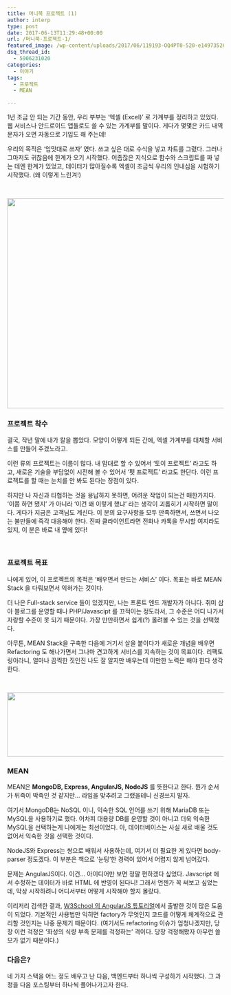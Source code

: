 ```yaml
---
title: 머니북 프로젝트 (1)
author: interp
type: post
date: 2017-06-13T11:29:48+00:00
url: /머니북-프로젝트-1/
featured_image: /wp-content/uploads/2017/06/119193-OQ4PT0-520-e1497352644284-150x150.jpg
dsq_thread_id:
  - 5906231020
categories:
  - 이야기
tags:
  - 프로젝트
  - MEAN

---
```

1년 조금 안 되는 기간 동안, 우리 부부는 &#8216;엑셀 (Excel)&#8217; 로 가계부를 정리하고 있었다. 웹 서비스나 안드로이드 앱들로도 쓸 수 있는 가계부를 말이다. 게다가 몇몇은 카드 내역 문자가 오면 자동으로 기입도 해 주는데!

우리의 목적은 &#8216;입맛대로 쓰자&#8217; 였다. 쓰고 싶은 대로 수식을 넣고 차트를 그렸다. 그러나 그마저도 귀찮음에 한계가 오기 시작했다. 어줍잖은 지식으로 함수와 스크립트를 짜 넣는 데엔 한계가 있었고, 데이터가 많아질수록 엑셀이 조금씩 우리의 인내심을 시험하기 시작했다. (왜 이렇게 느린겨!)

&nbsp;

<img class="size-large wp-image-1053" src="http://interp.iwinv.net/wp-content/uploads/2017/06/82-1024x683.jpg" alt="" width="730" height="487" />

### 프로젝트 착수

결국, 작년 말에 내가 칼을 뽑았다. 모양이 어떻게 되든 간에, 엑셀 가계부를 대체할 서비스를 만들어 주겠노라고.

이런 류의 프로젝트는 이름이 많다. 내 맘대로 할 수 있어서 &#8216;토이 프로젝트&#8217; 라고도 하고, 새로운 기술을 부담없이 시전해 볼 수 있어서 &#8216;펫 프로젝트&#8217; 라고도 한단다. 이런 프로젝트를 할 때는 눈치를 안 봐도 된다는 장점이 있다.

하지만 나 자신과 타협하는 것을 용납하지 못하면, 어려운 작업이 되는건 매한가지다. &#8216;이쯤 하면 됐지&#8217; 가 아니라 &#8216;이건 왜 이렇게 했냐&#8217; 라는 생각이 괴롭히기 시작하면 말이다. 게다가 지금은 고객님도 계신다. 이 분의 요구사항을 모두 만족하면서, 쓰면서 나오는 불만들에 즉각 대응해야 한다. 진짜 클라이언트라면 전화나 카톡을 무시할 여지라도 있지, 이 분은 바로 내 옆에 있다!

&nbsp;

### 프로젝트 목표

나에게 있어, 이 프로젝트의 목적은 &#8216;배우면서 만드는 서비스&#8217; 이다. 목표는 바로 MEAN Stack 을 다뤄보면서 익혀가는 것이다.

더 나은 Full-stack service 들이 있겠지만, 나는 프론트 엔드 개발자가 아니다. 취미 삼아 블로그를 운영할 때나 PHP/Javascipt 를 끄적이는 정도라서, 그 수준은 어디 나가서 자랑할 수준이 못 되기 때문이다. 가장 만만하면서 쉽게(?) 올려볼 수 있는 것을 선택했다.

아무튼, MEAN Stack을 구축한 다음에 거기서 살을 붙이다가 새로운 개념을 배우면 Refactoring 도 해나가면서 그나마 견고하게 서비스를 지속하는 것이 목표이다. 리팩토링이라니, 얼마나 끔찍한 짓인진 나도 잘 알지만 배우는데 이만한 노력은 해야 한다 생각한다.

&nbsp;

<img class="aligncenter size-full wp-image-1052" src="http://interp.iwinv.net/wp-content/uploads/2017/06/mean.png" alt="" width="648" height="149" srcset="https://interp.blog/wp-content/uploads/2017/06/mean.png 648w, https://interp.blog/wp-content/uploads/2017/06/mean-300x69.png 300w" sizes="(max-width: 648px) 100vw, 648px" />

### MEAN

MEAN은 **MongoDB, Express, AngularJS, NodeJS** 를 뜻한다고 한다. 뭔가 순서가 뒤죽이 박죽인 것 같지만&#8230; 라임을 맞추려고 그랬을테니 신경쓰지 말자.

여기서 MongoDB는 NoSQL 이니, 익숙한 SQL 언어를 쓰기 위해 MariaDB 또는 MySQL을 사용하기로 했다. 어차피 대용량 DB를 운영할 것이 아니고 더욱 익숙한 MySQL을 선택하는게 나에게는 최선이었다. 아, 데이터베이스는 사실 새로 배울 것도 없어서 익숙한 것을 선택한 것이다.

NodeJS와 Express는 쌍으로 배워서 사용하는데, 여기서 더 필요한 게 있다면 body-parser 정도겠다. 이 부분은 책으로 &#8216;눈팅&#8217;한 경력이 있어서 어렵지 않게 넘어갔다.

문제는 AngularJS이다. 이건&#8230; 아이디어만 보면 정말 편하겠다 싶었다. Javscript 에서 수정하는 데이터가 바로 HTML 에 반영이 된다니! 그래서 언젠가 꼭 써보고 싶었는데, 막상 시작하려니 어디서부터 어떻게 시작해야 할지 몰랐다.

이리저리 검색한 결과, [W3School 의 AngularJS 튜토리얼][1]에서 출발한 것이 많은 도움이 되었다. 기본적인 사용법만 익히면 factory가 무엇인지 코드를 어떻게 체계적으로 관리할 것인지는 나중 문제기 때문이다. (여기서도 refactoring 이슈가 엄청나겠지만, 당장 이런 걱정은 &#8216;화성의 식량 부족 문제를 걱정하는&#8217; 격이다. 당장 걱정해봤자 아무런 쓸모가 없기 때문이다.)

### 다음은?

네 가지 스택을 어느 정도 배우고 난 다음, 백엔드부터 하나씩 구성하기 시작했다. 그 과정을 다음 포스팅부터 하나씩 풀어나가고자 한다.

 [1]: https://www.w3schools.com/angular/